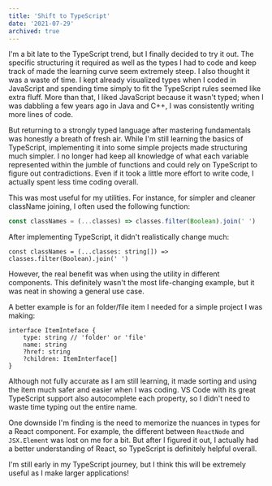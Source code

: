 ```yaml
---
title: 'Shift to TypeScript'
date: '2021-07-29'
archived: true
---
```


I'm a bit late to the TypeScript trend, but I finally decided to try it out. The specific structuring it required as well as the types I had to code and keep track of made the learning curve seem extremely steep. I also thought it was a waste of time. I kept already visualized types when I coded in JavaScript and spending time simply to fit the TypeScript rules seemed like extra fluff. More than that, I liked JavaScript because it wasn't typed; when I was dabbling a few years ago in Java and C++, I was consistently writing more lines of code.

But returning to a strongly typed language after mastering fundamentals was honestly a breath of fresh air. While I'm still learning the basics of TypeScript, implementing it into some simple projects made structuring much simpler. I no longer had keep all knowledge of what each variable represented within the jumble of functions and could rely on TypeScript to figure out contradictions. Even if it took a little more effort to write code, I actually spent less time coding overall.

This was most useful for my utilities. For instance, for simpler and cleaner className joining, I often used the following function:

```jsx
const classNames = (...classes) => classes.filter(Boolean).join(' ')
```

After implementing TypeScript, it didn't realistically change much:

```tsx
const classNames = (...classes: string[]) => classes.filter(Boolean).join(' ')
```

However, the real benefit was when using the utility in different components. This definitely wasn't the most life-changing example, but it was neat in showing a general use case.

A better example is for an folder/file item I needed for a simple project I was making:

```tsx
interface ItemInteface {
    type: string // 'folder' or 'file'
    name: string
    ?href: string
    ?children: ItemInterface[]
}
```

Although not fully accurate as I am still learning, it made sorting and using the item much safer and easier when I was coding. VS Code with its great TypeScript support also autocomplete each property, so I didn't need to waste time typing out the entire name.

One downside I'm finding is the need to memorize the nuances in types for a React component. For example, the different between `ReactNode` and `JSX.Element` was lost on me for a bit. But after I figured it out, I actually had a better understanding of React, so TypeScript is definitely helpful overall.

I'm still early in my TypeScript journey, but I think this will be extremely useful as I make larger applications!
